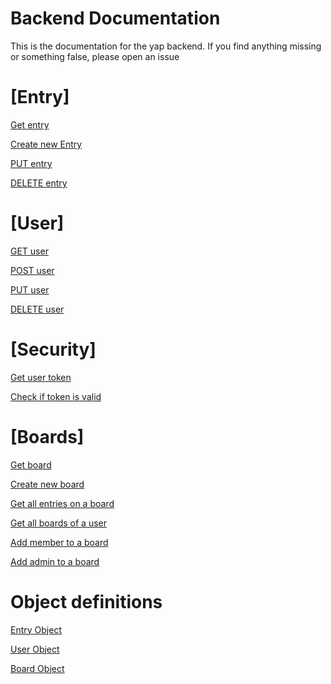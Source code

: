 # Backend Documentation

This is the documentation for the yap backend. If you find anything missing or something false, please open an issue

# [Entry]

[Get entry](entry/get-entry.md)

<!--- Commented out for now, still deciding where it should go --->
<!--- [POST entry](entry/post-entry.md) --->
[Create new Entry](boards/new-entry.md)

[PUT entry](entry/put-entry.md)

[DELETE entry](entry/remove-entry.md)

# [User]

[GET user](user/get-user.md)

<!--- [Get all user entries](user/get-all-user-entries.md) --->

[POST user](user/post-user.md)

[PUT user](user/put-user.md)

[DELETE user](user/remove-user.md)

# [Security]

[Get user token](security/get-new-token.md)

[Check if token is valid](security/check-valid-token.md)

# [Boards]

[Get board](boards/get-board.md)

[Create new board](boards/new-board-creation.md)

[Get all entries on a board](boards/get-all-board-entries.md)

[Get all boards of a user](boards/get-all-user-boards.md)

[Add member to a board](boards/add-member-to-board.md)

[Add admin to a board](boards/add-admin-to-board.md)

# Object definitions

[Entry Object](objects/entry.md)

[User Object](objects/user.md)

[Board Object](objects/board.md)